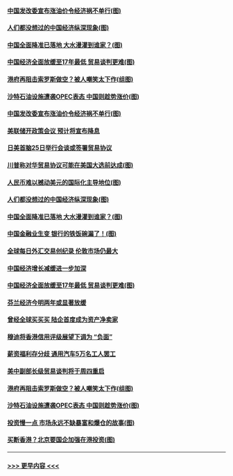 #### [中国发改委宣布涨油价令经济祸不单行(图)](../pages/p5/907751.md?t=09181511) 
#### [人们都没想过的中国经济纵深现象(图)](../pages/p5/907684.md?t=09181511) 
#### [中国全面降准已落地 大水漫灌到谁家？(图)](../pages/p5/907688.md?t=09181511) 
#### [中国经济全面放缓至17年最低 贸易谈判更难(图)](../pages/p5/907648.md?t=09181511) 
#### [港府再阻击索罗斯做空？被人嘲笑太下作(组图)](../pages/p5/907637.md?t=09181511) 
#### [沙特石油设施遭袭OPEC表态 中国则趁势涨价(图)](../pages/p5/907570.md?t=09181511) 
#### [中国发改委宣布涨油价令经济祸不单行(图)](../pages/p5/907751.md?t=09181511) 
#### [美联储开政策会议 预计将宣布降息](../pages/p5/907739.md?t=09181511) 
#### [日美首脑25日举行会谈或签署贸易协议](../pages/p5/907734.md?t=09181511) 
#### [川普称对华贸易协议可能在美国大选前达成(图)](../pages/p5/907707.md?t=09181511) 
#### [人民币难以撼动美元的国际化主导地位(图)](../pages/p5/907705.md?t=09181511) 
#### [人们都没想过的中国经济纵深现象(图)](../pages/p5/907684.md?t=09181511) 
#### [中国全面降准已落地 大水漫灌到谁家？(图)](../pages/p5/907688.md?t=09181511) 
#### [中国金融业生变 银行的铁饭碗漏了！(图)](../pages/p5/907683.md?t=09181511) 
#### [全球每日外汇交易创纪录 伦敦市场仍最大](../pages/p5/907685.md?t=09181511) 
#### [中国经济增长减缓进一步加深](../pages/p5/907649.md?t=09181511) 
#### [中国经济全面放缓至17年最低 贸易谈判更难(图)](../pages/p5/907648.md?t=09181511) 
#### [芬兰经济今明两年或显著放缓](../pages/p5/907643.md?t=09181511) 
#### [曾经全球买买买 陆企首度成为资产净卖家](../pages/p5/907641.md?t=09181511) 
#### [穆迪将香港信用评级展望下调为 “负面”](../pages/p5/907640.md?t=09181511) 
#### [薪资福利存分歧 通用汽车5万名工人罢工](../pages/p5/907639.md?t=09181511) 
#### [美中副部长级贸易谈判将于周四重启](../pages/p5/907638.md?t=09181511) 
#### [港府再阻击索罗斯做空？被人嘲笑太下作(组图)](../pages/p5/907637.md?t=09181511) 
#### [沙特石油设施遭袭OPEC表态 中国则趁势涨价(图)](../pages/p5/907570.md?t=09181511) 
#### [投资慢一点 市场永远不缺暴富和爆仓的故事(图)](../pages/p5/907564.md?t=09181511) 
#### [买断香港？北京要国企加强在港投资(图)](../pages/p5/907582.md?t=09181511) 

----
#### [ >>> 更早内容 <<< ](../indexes/p5-earlier.md)
